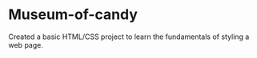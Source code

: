 # Museum-of-candy
Created a basic HTML/CSS project to learn the fundamentals of styling a web page. 
